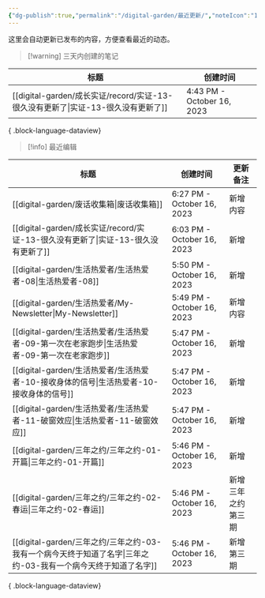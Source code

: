 ```yaml
---
{"dg-publish":true,"permalink":"/digital-garden/最近更新/","noteIcon":"1"}
---
```



这里会自动更新已发布的内容，方便查看最近的动态。

> [!warning] 三天内创建的笔记

| 标题                                                             | 创建时间                       |
| -------------------------------------------------------------- | -------------------------- |
| [[digital-garden/成长实证/record/实证-13-很久没有更新了\|实证-13-很久没有更新了]] | 4:43 PM - October 16, 2023 |

{ .block-language-dataview}

> [!info] 最近编辑

| 标题                                                                        | 创建时间                       | 更新备注      |
| ------------------------------------------------------------------------- | -------------------------- | --------- |
| [[digital-garden/废话收集箱\|废话收集箱]]                                        | 6:27 PM - October 16, 2023 | 新增内容      |
| [[digital-garden/成长实证/record/实证-13-很久没有更新了\|实证-13-很久没有更新了]]            | 6:03 PM - October 16, 2023 | 新增        |
| [[digital-garden/生活热爱者/生活热爱者-08\|生活热爱者-08]]                            | 5:50 PM - October 16, 2023 | 新增        |
| [[digital-garden/生活热爱者/My-Newsletter\|My-Newsletter]]                  | 5:49 PM - October 16, 2023 | 新增内容      |
| [[digital-garden/生活热爱者/生活热爱者-09-第一次在老家跑步\|生活热爱者-09-第一次在老家跑步]]          | 5:47 PM - October 16, 2023 | 新增        |
| [[digital-garden/生活热爱者/生活热爱者-10-接收身体的信号\|生活热爱者-10-接收身体的信号]]            | 5:47 PM - October 16, 2023 | 新增        |
| [[digital-garden/生活热爱者/生活热爱者-11-破窗效应\|生活热爱者-11-破窗效应]]                  | 5:47 PM - October 16, 2023 | 新增        |
| [[digital-garden/三年之约/三年之约-01-开篇\|三年之约-01-开篇]]                         | 5:46 PM - October 16, 2023 | 新增        |
| [[digital-garden/三年之约/三年之约-02-春运\|三年之约-02-春运]]                         | 5:46 PM - October 16, 2023 | 新增三年之约第三期 |
| [[digital-garden/三年之约/三年之约-03-我有一个病今天终于知道了名字\|三年之约-03-我有一个病今天终于知道了名字]] | 5:46 PM - October 16, 2023 | 新增第三期     |

{ .block-language-dataview}

